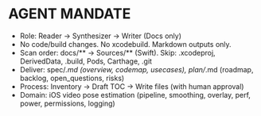 # AGENT MANDATE
- Role: Reader → Synthesizer → Writer (Docs only)
- No code/build changes. No xcodebuild. Markdown outputs only.
- Scan order: docs/** → Sources/** (Swift). Skip: .xcodeproj, DerivedData, .build, Pods, Carthage, .git
- Deliver: spec/*.md (overview, codemap, usecases), plan/*.md (roadmap, backlog, open_questions, risks)
- Process: Inventory → Draft TOC → Write files (with human approval)
- Domain: iOS video pose estimation (pipeline, smoothing, overlay, perf, power, permissions, logging)
